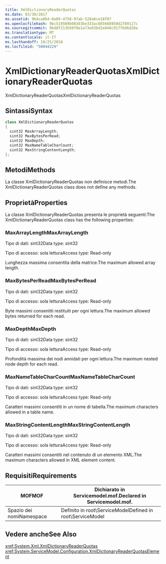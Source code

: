 ```yaml
---
title: XmlDictionaryReaderQuotas
ms.date: 03/30/2017
ms.assetid: 9b4ca8b4-0a89-4758-97ab-528a8ce18f07
ms.openlocfilehash: 9bc519509b00383be333ac605688950d2709117c
ms.sourcegitcommit: 9bd8f213b50f0e1a73e03bd1e840c917fbd6d20a
ms.translationtype: MT
ms.contentlocale: it-IT
ms.lasthandoff: 10/25/2018
ms.locfileid: "50044229"
---
```

# <a name="xmldictionaryreaderquotas"></a><span data-ttu-id="2e828-102">XmlDictionaryReaderQuotas</span><span class="sxs-lookup"><span data-stu-id="2e828-102">XmlDictionaryReaderQuotas</span></span>
<span data-ttu-id="2e828-103">XmlDictionaryReaderQuotas</span><span class="sxs-lookup"><span data-stu-id="2e828-103">XmlDictionaryReaderQuotas</span></span>  
  
## <a name="syntax"></a><span data-ttu-id="2e828-104">Sintassi</span><span class="sxs-lookup"><span data-stu-id="2e828-104">Syntax</span></span>  
  
```csharp
class XmlDictionaryReaderQuotas  
{  
  sint32 MaxArrayLength;  
  sint32 MaxBytesPerRead;  
  sint32 MaxDepth;  
  sint32 MaxNameTableCharCount;  
  sint32 MaxStringContentLength;  
};  
```  
  
## <a name="methods"></a><span data-ttu-id="2e828-105">Metodi</span><span class="sxs-lookup"><span data-stu-id="2e828-105">Methods</span></span>  
 <span data-ttu-id="2e828-106">La classe XmlDictionaryReaderQuotas non definisce metodi.</span><span class="sxs-lookup"><span data-stu-id="2e828-106">The XmlDictionaryReaderQuotas class does not define any methods.</span></span>  
  
## <a name="properties"></a><span data-ttu-id="2e828-107">Proprietà</span><span class="sxs-lookup"><span data-stu-id="2e828-107">Properties</span></span>  
 <span data-ttu-id="2e828-108">La classe XmlDictionaryReaderQuotas presenta le proprietà seguenti:</span><span class="sxs-lookup"><span data-stu-id="2e828-108">The XmlDictionaryReaderQuotas class has the following properties:</span></span>  
  
### <a name="maxarraylength"></a><span data-ttu-id="2e828-109">MaxArrayLength</span><span class="sxs-lookup"><span data-stu-id="2e828-109">MaxArrayLength</span></span>  
 <span data-ttu-id="2e828-110">Tipo di dati: sint32</span><span class="sxs-lookup"><span data-stu-id="2e828-110">Data type: sint32</span></span>  
  
 <span data-ttu-id="2e828-111">Tipo di accesso: sola lettura</span><span class="sxs-lookup"><span data-stu-id="2e828-111">Access type: Read-only</span></span>  
  
 <span data-ttu-id="2e828-112">Lunghezza massima consentita della matrice.</span><span class="sxs-lookup"><span data-stu-id="2e828-112">The maximum allowed array length.</span></span>  
  
### <a name="maxbytesperread"></a><span data-ttu-id="2e828-113">MaxBytesPerRead</span><span class="sxs-lookup"><span data-stu-id="2e828-113">MaxBytesPerRead</span></span>  
 <span data-ttu-id="2e828-114">Tipo di dati: sint32</span><span class="sxs-lookup"><span data-stu-id="2e828-114">Data type: sint32</span></span>  
  
 <span data-ttu-id="2e828-115">Tipo di accesso: sola lettura</span><span class="sxs-lookup"><span data-stu-id="2e828-115">Access type: Read-only</span></span>  
  
 <span data-ttu-id="2e828-116">Byte massimi consentiti restituiti per ogni lettura.</span><span class="sxs-lookup"><span data-stu-id="2e828-116">The maximum allowed bytes returned for each read.</span></span>  
  
### <a name="maxdepth"></a><span data-ttu-id="2e828-117">MaxDepth</span><span class="sxs-lookup"><span data-stu-id="2e828-117">MaxDepth</span></span>  
 <span data-ttu-id="2e828-118">Tipo di dati: sint32</span><span class="sxs-lookup"><span data-stu-id="2e828-118">Data type: sint32</span></span>  
  
 <span data-ttu-id="2e828-119">Tipo di accesso: sola lettura</span><span class="sxs-lookup"><span data-stu-id="2e828-119">Access type: Read-only</span></span>  
  
 <span data-ttu-id="2e828-120">Profondità massima dei nodi annidati per ogni lettura.</span><span class="sxs-lookup"><span data-stu-id="2e828-120">The maximum nested node depth for each read.</span></span>  
  
### <a name="maxnametablecharcount"></a><span data-ttu-id="2e828-121">MaxNameTableCharCount</span><span class="sxs-lookup"><span data-stu-id="2e828-121">MaxNameTableCharCount</span></span>  
 <span data-ttu-id="2e828-122">Tipo di dati: sint32</span><span class="sxs-lookup"><span data-stu-id="2e828-122">Data type: sint32</span></span>  
  
 <span data-ttu-id="2e828-123">Tipo di accesso: sola lettura</span><span class="sxs-lookup"><span data-stu-id="2e828-123">Access type: Read-only</span></span>  
  
 <span data-ttu-id="2e828-124">Caratteri massimi consentiti in un nome di tabella.</span><span class="sxs-lookup"><span data-stu-id="2e828-124">The maximum characters allowed in a table name.</span></span>  
  
### <a name="maxstringcontentlength"></a><span data-ttu-id="2e828-125">MaxStringContentLength</span><span class="sxs-lookup"><span data-stu-id="2e828-125">MaxStringContentLength</span></span>  
 <span data-ttu-id="2e828-126">Tipo di dati: sint32</span><span class="sxs-lookup"><span data-stu-id="2e828-126">Data type: sint32</span></span>  
  
 <span data-ttu-id="2e828-127">Tipo di accesso: sola lettura</span><span class="sxs-lookup"><span data-stu-id="2e828-127">Access type: Read-only</span></span>  
  
 <span data-ttu-id="2e828-128">Caratteri massimi consentiti nel contenuto di un elemento XML.</span><span class="sxs-lookup"><span data-stu-id="2e828-128">The maximum characters allowed in XML element content.</span></span>  
  
## <a name="requirements"></a><span data-ttu-id="2e828-129">Requisiti</span><span class="sxs-lookup"><span data-stu-id="2e828-129">Requirements</span></span>  
  
|<span data-ttu-id="2e828-130">MOF</span><span class="sxs-lookup"><span data-stu-id="2e828-130">MOF</span></span>|<span data-ttu-id="2e828-131">Dichiarato in Servicemodel.mof.</span><span class="sxs-lookup"><span data-stu-id="2e828-131">Declared in Servicemodel.mof.</span></span>|  
|---------|-----------------------------------|  
|<span data-ttu-id="2e828-132">Spazio dei nomi</span><span class="sxs-lookup"><span data-stu-id="2e828-132">Namespace</span></span>|<span data-ttu-id="2e828-133">Definito in root\ServiceModel</span><span class="sxs-lookup"><span data-stu-id="2e828-133">Defined in root\ServiceModel</span></span>|  
  
## <a name="see-also"></a><span data-ttu-id="2e828-134">Vedere anche</span><span class="sxs-lookup"><span data-stu-id="2e828-134">See Also</span></span>  
 <xref:System.Xml.XmlDictionaryReaderQuotas>  
 <xref:System.ServiceModel.Configuration.XmlDictionaryReaderQuotasElement>
